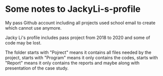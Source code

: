 # Some notes to JackyLi-s-profile

My pass Github account including all projects used school email to create which cannot use anymore.

Jacky Li's profile includes pass project from 2018 to 2020 and some of code may be lost.

The folder starts with "Pojrect" means it contains all files needed by the project, starts with "Program" means it only contains the codes, starts with "Report" means it only contains the reports and maybe along with presentation of the case study.
